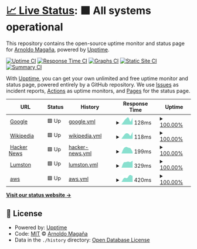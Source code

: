 # [📈 Live Status](https://maganaa.github.io/upptime): <!--live status--> **🟩 All systems operational**

This repository contains the open-source uptime monitor and status page for [Arnoldo Magaña](https://maganaa.github.io/upptime), powered by [Upptime](https://github.com/upptime/upptime).

[![Uptime CI](https://github.com/maganaa/upptime/workflows/Uptime%20CI/badge.svg)](https://github.com/maganaa/upptime/actions?query=workflow%3A%22Uptime+CI%22)
[![Response Time CI](https://github.com/maganaa/upptime/workflows/Response%20Time%20CI/badge.svg)](https://github.com/maganaa/upptime/actions?query=workflow%3A%22Response+Time+CI%22)
[![Graphs CI](https://github.com/maganaa/upptime/workflows/Graphs%20CI/badge.svg)](https://github.com/maganaa/upptime/actions?query=workflow%3A%22Graphs+CI%22)
[![Static Site CI](https://github.com/maganaa/upptime/workflows/Static%20Site%20CI/badge.svg)](https://github.com/maganaa/upptime/actions?query=workflow%3A%22Static+Site+CI%22)
[![Summary CI](https://github.com/maganaa/upptime/workflows/Summary%20CI/badge.svg)](https://github.com/maganaa/upptime/actions?query=workflow%3A%22Summary+CI%22)

With [Upptime](https://upptime.js.org), you can get your own unlimited and free uptime monitor and status page, powered entirely by a GitHub repository. We use [Issues](https://github.com/maganaa/upptime/issues) as incident reports, [Actions](https://github.com/maganaa/upptime/actions) as uptime monitors, and [Pages](https://maganaa.github.io/upptime) for the status page.

<!--start: status pages-->
<!-- This summary is generated by Upptime (https://github.com/upptime/upptime) -->
<!-- Do not edit this manually, your changes will be overwritten -->
<!-- prettier-ignore -->
| URL | Status | History | Response Time | Uptime |
| --- | ------ | ------- | ------------- | ------ |
| <img alt="" src="https://favicons.githubusercontent.com/www.google.com" height="13"> [Google](https://www.google.com) | 🟩 Up | [google.yml](https://github.com/maganaa/nol/commits/HEAD/history/google.yml) | <details><summary><img alt="Response time graph" src="./graphs/google/response-time-week.png" height="20"> 128ms</summary><br><a href="https://maganaa.github.io/nol/history/google"><img alt="Response time 128" src="https://img.shields.io/endpoint?url=https%3A%2F%2Fraw.githubusercontent.com%2Fmaganaa%2Fnol%2FHEAD%2Fapi%2Fgoogle%2Fresponse-time.json"></a><br><a href="https://maganaa.github.io/nol/history/google"><img alt="24-hour response time 152" src="https://img.shields.io/endpoint?url=https%3A%2F%2Fraw.githubusercontent.com%2Fmaganaa%2Fnol%2FHEAD%2Fapi%2Fgoogle%2Fresponse-time-day.json"></a><br><a href="https://maganaa.github.io/nol/history/google"><img alt="7-day response time 128" src="https://img.shields.io/endpoint?url=https%3A%2F%2Fraw.githubusercontent.com%2Fmaganaa%2Fnol%2FHEAD%2Fapi%2Fgoogle%2Fresponse-time-week.json"></a><br><a href="https://maganaa.github.io/nol/history/google"><img alt="30-day response time 128" src="https://img.shields.io/endpoint?url=https%3A%2F%2Fraw.githubusercontent.com%2Fmaganaa%2Fnol%2FHEAD%2Fapi%2Fgoogle%2Fresponse-time-month.json"></a><br><a href="https://maganaa.github.io/nol/history/google"><img alt="1-year response time 128" src="https://img.shields.io/endpoint?url=https%3A%2F%2Fraw.githubusercontent.com%2Fmaganaa%2Fnol%2FHEAD%2Fapi%2Fgoogle%2Fresponse-time-year.json"></a></details> | <details><summary><a href="https://maganaa.github.io/nol/history/google">100.00%</a></summary><a href="https://maganaa.github.io/nol/history/google"><img alt="All-time uptime 100.00%" src="https://img.shields.io/endpoint?url=https%3A%2F%2Fraw.githubusercontent.com%2Fmaganaa%2Fnol%2FHEAD%2Fapi%2Fgoogle%2Fuptime.json"></a><br><a href="https://maganaa.github.io/nol/history/google"><img alt="24-hour uptime 100.00%" src="https://img.shields.io/endpoint?url=https%3A%2F%2Fraw.githubusercontent.com%2Fmaganaa%2Fnol%2FHEAD%2Fapi%2Fgoogle%2Fuptime-day.json"></a><br><a href="https://maganaa.github.io/nol/history/google"><img alt="7-day uptime 100.00%" src="https://img.shields.io/endpoint?url=https%3A%2F%2Fraw.githubusercontent.com%2Fmaganaa%2Fnol%2FHEAD%2Fapi%2Fgoogle%2Fuptime-week.json"></a><br><a href="https://maganaa.github.io/nol/history/google"><img alt="30-day uptime 100.00%" src="https://img.shields.io/endpoint?url=https%3A%2F%2Fraw.githubusercontent.com%2Fmaganaa%2Fnol%2FHEAD%2Fapi%2Fgoogle%2Fuptime-month.json"></a><br><a href="https://maganaa.github.io/nol/history/google"><img alt="1-year uptime 100.00%" src="https://img.shields.io/endpoint?url=https%3A%2F%2Fraw.githubusercontent.com%2Fmaganaa%2Fnol%2FHEAD%2Fapi%2Fgoogle%2Fuptime-year.json"></a></details>
| <img alt="" src="https://favicons.githubusercontent.com/en.wikipedia.org" height="13"> [Wikipedia](https://en.wikipedia.org) | 🟩 Up | [wikipedia.yml](https://github.com/maganaa/nol/commits/HEAD/history/wikipedia.yml) | <details><summary><img alt="Response time graph" src="./graphs/wikipedia/response-time-week.png" height="20"> 118ms</summary><br><a href="https://maganaa.github.io/nol/history/wikipedia"><img alt="Response time 118" src="https://img.shields.io/endpoint?url=https%3A%2F%2Fraw.githubusercontent.com%2Fmaganaa%2Fnol%2FHEAD%2Fapi%2Fwikipedia%2Fresponse-time.json"></a><br><a href="https://maganaa.github.io/nol/history/wikipedia"><img alt="24-hour response time 172" src="https://img.shields.io/endpoint?url=https%3A%2F%2Fraw.githubusercontent.com%2Fmaganaa%2Fnol%2FHEAD%2Fapi%2Fwikipedia%2Fresponse-time-day.json"></a><br><a href="https://maganaa.github.io/nol/history/wikipedia"><img alt="7-day response time 118" src="https://img.shields.io/endpoint?url=https%3A%2F%2Fraw.githubusercontent.com%2Fmaganaa%2Fnol%2FHEAD%2Fapi%2Fwikipedia%2Fresponse-time-week.json"></a><br><a href="https://maganaa.github.io/nol/history/wikipedia"><img alt="30-day response time 118" src="https://img.shields.io/endpoint?url=https%3A%2F%2Fraw.githubusercontent.com%2Fmaganaa%2Fnol%2FHEAD%2Fapi%2Fwikipedia%2Fresponse-time-month.json"></a><br><a href="https://maganaa.github.io/nol/history/wikipedia"><img alt="1-year response time 118" src="https://img.shields.io/endpoint?url=https%3A%2F%2Fraw.githubusercontent.com%2Fmaganaa%2Fnol%2FHEAD%2Fapi%2Fwikipedia%2Fresponse-time-year.json"></a></details> | <details><summary><a href="https://maganaa.github.io/nol/history/wikipedia">100.00%</a></summary><a href="https://maganaa.github.io/nol/history/wikipedia"><img alt="All-time uptime 100.00%" src="https://img.shields.io/endpoint?url=https%3A%2F%2Fraw.githubusercontent.com%2Fmaganaa%2Fnol%2FHEAD%2Fapi%2Fwikipedia%2Fuptime.json"></a><br><a href="https://maganaa.github.io/nol/history/wikipedia"><img alt="24-hour uptime 100.00%" src="https://img.shields.io/endpoint?url=https%3A%2F%2Fraw.githubusercontent.com%2Fmaganaa%2Fnol%2FHEAD%2Fapi%2Fwikipedia%2Fuptime-day.json"></a><br><a href="https://maganaa.github.io/nol/history/wikipedia"><img alt="7-day uptime 100.00%" src="https://img.shields.io/endpoint?url=https%3A%2F%2Fraw.githubusercontent.com%2Fmaganaa%2Fnol%2FHEAD%2Fapi%2Fwikipedia%2Fuptime-week.json"></a><br><a href="https://maganaa.github.io/nol/history/wikipedia"><img alt="30-day uptime 100.00%" src="https://img.shields.io/endpoint?url=https%3A%2F%2Fraw.githubusercontent.com%2Fmaganaa%2Fnol%2FHEAD%2Fapi%2Fwikipedia%2Fuptime-month.json"></a><br><a href="https://maganaa.github.io/nol/history/wikipedia"><img alt="1-year uptime 100.00%" src="https://img.shields.io/endpoint?url=https%3A%2F%2Fraw.githubusercontent.com%2Fmaganaa%2Fnol%2FHEAD%2Fapi%2Fwikipedia%2Fuptime-year.json"></a></details>
| <img alt="" src="https://favicons.githubusercontent.com/news.ycombinator.com" height="13"> [Hacker News](https://news.ycombinator.com) | 🟩 Up | [hacker-news.yml](https://github.com/maganaa/nol/commits/HEAD/history/hacker-news.yml) | <details><summary><img alt="Response time graph" src="./graphs/hacker-news/response-time-week.png" height="20"> 199ms</summary><br><a href="https://maganaa.github.io/nol/history/hacker-news"><img alt="Response time 199" src="https://img.shields.io/endpoint?url=https%3A%2F%2Fraw.githubusercontent.com%2Fmaganaa%2Fnol%2FHEAD%2Fapi%2Fhacker-news%2Fresponse-time.json"></a><br><a href="https://maganaa.github.io/nol/history/hacker-news"><img alt="24-hour response time 73" src="https://img.shields.io/endpoint?url=https%3A%2F%2Fraw.githubusercontent.com%2Fmaganaa%2Fnol%2FHEAD%2Fapi%2Fhacker-news%2Fresponse-time-day.json"></a><br><a href="https://maganaa.github.io/nol/history/hacker-news"><img alt="7-day response time 199" src="https://img.shields.io/endpoint?url=https%3A%2F%2Fraw.githubusercontent.com%2Fmaganaa%2Fnol%2FHEAD%2Fapi%2Fhacker-news%2Fresponse-time-week.json"></a><br><a href="https://maganaa.github.io/nol/history/hacker-news"><img alt="30-day response time 199" src="https://img.shields.io/endpoint?url=https%3A%2F%2Fraw.githubusercontent.com%2Fmaganaa%2Fnol%2FHEAD%2Fapi%2Fhacker-news%2Fresponse-time-month.json"></a><br><a href="https://maganaa.github.io/nol/history/hacker-news"><img alt="1-year response time 199" src="https://img.shields.io/endpoint?url=https%3A%2F%2Fraw.githubusercontent.com%2Fmaganaa%2Fnol%2FHEAD%2Fapi%2Fhacker-news%2Fresponse-time-year.json"></a></details> | <details><summary><a href="https://maganaa.github.io/nol/history/hacker-news">100.00%</a></summary><a href="https://maganaa.github.io/nol/history/hacker-news"><img alt="All-time uptime 100.00%" src="https://img.shields.io/endpoint?url=https%3A%2F%2Fraw.githubusercontent.com%2Fmaganaa%2Fnol%2FHEAD%2Fapi%2Fhacker-news%2Fuptime.json"></a><br><a href="https://maganaa.github.io/nol/history/hacker-news"><img alt="24-hour uptime 100.00%" src="https://img.shields.io/endpoint?url=https%3A%2F%2Fraw.githubusercontent.com%2Fmaganaa%2Fnol%2FHEAD%2Fapi%2Fhacker-news%2Fuptime-day.json"></a><br><a href="https://maganaa.github.io/nol/history/hacker-news"><img alt="7-day uptime 100.00%" src="https://img.shields.io/endpoint?url=https%3A%2F%2Fraw.githubusercontent.com%2Fmaganaa%2Fnol%2FHEAD%2Fapi%2Fhacker-news%2Fuptime-week.json"></a><br><a href="https://maganaa.github.io/nol/history/hacker-news"><img alt="30-day uptime 100.00%" src="https://img.shields.io/endpoint?url=https%3A%2F%2Fraw.githubusercontent.com%2Fmaganaa%2Fnol%2FHEAD%2Fapi%2Fhacker-news%2Fuptime-month.json"></a><br><a href="https://maganaa.github.io/nol/history/hacker-news"><img alt="1-year uptime 100.00%" src="https://img.shields.io/endpoint?url=https%3A%2F%2Fraw.githubusercontent.com%2Fmaganaa%2Fnol%2FHEAD%2Fapi%2Fhacker-news%2Fuptime-year.json"></a></details>
| <img alt="" src="https://favicons.githubusercontent.com/lumston.com" height="13"> [Lumston](https://lumston.com) | 🟩 Up | [lumston.yml](https://github.com/maganaa/nol/commits/HEAD/history/lumston.yml) | <details><summary><img alt="Response time graph" src="./graphs/lumston/response-time-week.png" height="20"> 329ms</summary><br><a href="https://maganaa.github.io/nol/history/lumston"><img alt="Response time 329" src="https://img.shields.io/endpoint?url=https%3A%2F%2Fraw.githubusercontent.com%2Fmaganaa%2Fnol%2FHEAD%2Fapi%2Flumston%2Fresponse-time.json"></a><br><a href="https://maganaa.github.io/nol/history/lumston"><img alt="24-hour response time 380" src="https://img.shields.io/endpoint?url=https%3A%2F%2Fraw.githubusercontent.com%2Fmaganaa%2Fnol%2FHEAD%2Fapi%2Flumston%2Fresponse-time-day.json"></a><br><a href="https://maganaa.github.io/nol/history/lumston"><img alt="7-day response time 329" src="https://img.shields.io/endpoint?url=https%3A%2F%2Fraw.githubusercontent.com%2Fmaganaa%2Fnol%2FHEAD%2Fapi%2Flumston%2Fresponse-time-week.json"></a><br><a href="https://maganaa.github.io/nol/history/lumston"><img alt="30-day response time 329" src="https://img.shields.io/endpoint?url=https%3A%2F%2Fraw.githubusercontent.com%2Fmaganaa%2Fnol%2FHEAD%2Fapi%2Flumston%2Fresponse-time-month.json"></a><br><a href="https://maganaa.github.io/nol/history/lumston"><img alt="1-year response time 329" src="https://img.shields.io/endpoint?url=https%3A%2F%2Fraw.githubusercontent.com%2Fmaganaa%2Fnol%2FHEAD%2Fapi%2Flumston%2Fresponse-time-year.json"></a></details> | <details><summary><a href="https://maganaa.github.io/nol/history/lumston">100.00%</a></summary><a href="https://maganaa.github.io/nol/history/lumston"><img alt="All-time uptime 100.00%" src="https://img.shields.io/endpoint?url=https%3A%2F%2Fraw.githubusercontent.com%2Fmaganaa%2Fnol%2FHEAD%2Fapi%2Flumston%2Fuptime.json"></a><br><a href="https://maganaa.github.io/nol/history/lumston"><img alt="24-hour uptime 100.00%" src="https://img.shields.io/endpoint?url=https%3A%2F%2Fraw.githubusercontent.com%2Fmaganaa%2Fnol%2FHEAD%2Fapi%2Flumston%2Fuptime-day.json"></a><br><a href="https://maganaa.github.io/nol/history/lumston"><img alt="7-day uptime 100.00%" src="https://img.shields.io/endpoint?url=https%3A%2F%2Fraw.githubusercontent.com%2Fmaganaa%2Fnol%2FHEAD%2Fapi%2Flumston%2Fuptime-week.json"></a><br><a href="https://maganaa.github.io/nol/history/lumston"><img alt="30-day uptime 100.00%" src="https://img.shields.io/endpoint?url=https%3A%2F%2Fraw.githubusercontent.com%2Fmaganaa%2Fnol%2FHEAD%2Fapi%2Flumston%2Fuptime-month.json"></a><br><a href="https://maganaa.github.io/nol/history/lumston"><img alt="1-year uptime 100.00%" src="https://img.shields.io/endpoint?url=https%3A%2F%2Fraw.githubusercontent.com%2Fmaganaa%2Fnol%2FHEAD%2Fapi%2Flumston%2Fuptime-year.json"></a></details>
| <img alt="" src="https://favicons.githubusercontent.com/aws.amazon.com" height="13"> [aws](https://aws.amazon.com) | 🟩 Up | [aws.yml](https://github.com/maganaa/nol/commits/HEAD/history/aws.yml) | <details><summary><img alt="Response time graph" src="./graphs/aws/response-time-week.png" height="20"> 420ms</summary><br><a href="https://maganaa.github.io/nol/history/aws"><img alt="Response time 420" src="https://img.shields.io/endpoint?url=https%3A%2F%2Fraw.githubusercontent.com%2Fmaganaa%2Fnol%2FHEAD%2Fapi%2Faws%2Fresponse-time.json"></a><br><a href="https://maganaa.github.io/nol/history/aws"><img alt="24-hour response time 451" src="https://img.shields.io/endpoint?url=https%3A%2F%2Fraw.githubusercontent.com%2Fmaganaa%2Fnol%2FHEAD%2Fapi%2Faws%2Fresponse-time-day.json"></a><br><a href="https://maganaa.github.io/nol/history/aws"><img alt="7-day response time 420" src="https://img.shields.io/endpoint?url=https%3A%2F%2Fraw.githubusercontent.com%2Fmaganaa%2Fnol%2FHEAD%2Fapi%2Faws%2Fresponse-time-week.json"></a><br><a href="https://maganaa.github.io/nol/history/aws"><img alt="30-day response time 420" src="https://img.shields.io/endpoint?url=https%3A%2F%2Fraw.githubusercontent.com%2Fmaganaa%2Fnol%2FHEAD%2Fapi%2Faws%2Fresponse-time-month.json"></a><br><a href="https://maganaa.github.io/nol/history/aws"><img alt="1-year response time 420" src="https://img.shields.io/endpoint?url=https%3A%2F%2Fraw.githubusercontent.com%2Fmaganaa%2Fnol%2FHEAD%2Fapi%2Faws%2Fresponse-time-year.json"></a></details> | <details><summary><a href="https://maganaa.github.io/nol/history/aws">100.00%</a></summary><a href="https://maganaa.github.io/nol/history/aws"><img alt="All-time uptime 100.00%" src="https://img.shields.io/endpoint?url=https%3A%2F%2Fraw.githubusercontent.com%2Fmaganaa%2Fnol%2FHEAD%2Fapi%2Faws%2Fuptime.json"></a><br><a href="https://maganaa.github.io/nol/history/aws"><img alt="24-hour uptime 100.00%" src="https://img.shields.io/endpoint?url=https%3A%2F%2Fraw.githubusercontent.com%2Fmaganaa%2Fnol%2FHEAD%2Fapi%2Faws%2Fuptime-day.json"></a><br><a href="https://maganaa.github.io/nol/history/aws"><img alt="7-day uptime 100.00%" src="https://img.shields.io/endpoint?url=https%3A%2F%2Fraw.githubusercontent.com%2Fmaganaa%2Fnol%2FHEAD%2Fapi%2Faws%2Fuptime-week.json"></a><br><a href="https://maganaa.github.io/nol/history/aws"><img alt="30-day uptime 100.00%" src="https://img.shields.io/endpoint?url=https%3A%2F%2Fraw.githubusercontent.com%2Fmaganaa%2Fnol%2FHEAD%2Fapi%2Faws%2Fuptime-month.json"></a><br><a href="https://maganaa.github.io/nol/history/aws"><img alt="1-year uptime 100.00%" src="https://img.shields.io/endpoint?url=https%3A%2F%2Fraw.githubusercontent.com%2Fmaganaa%2Fnol%2FHEAD%2Fapi%2Faws%2Fuptime-year.json"></a></details>

<!--end: status pages-->

[**Visit our status website →**](https://maganaa.github.io/upptime)

## 📄 License

- Powered by: [Upptime](https://github.com/upptime/upptime)
- Code: [MIT](./LICENSE) © [Arnoldo Magaña](https://maganaa.github.io/upptime)
- Data in the `./history` directory: [Open Database License](https://opendatacommons.org/licenses/odbl/1-0/)

